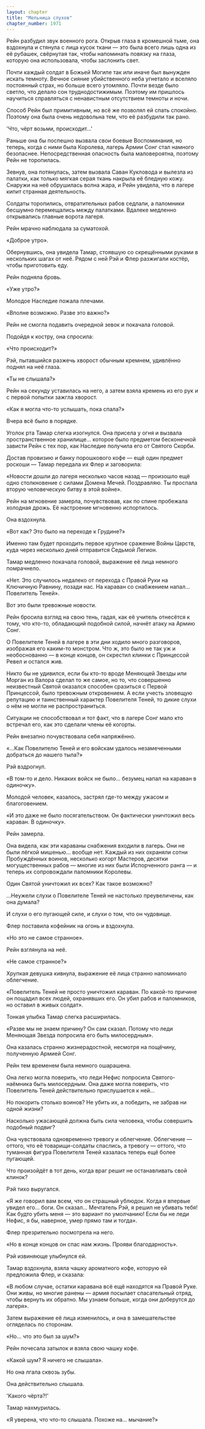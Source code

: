 ```yaml
---
layout: chapter
title: "Мельница слухов"
chapter_number: 1971
---
```




Рейн разбудил звук военного рога. Открыв глаза в кромешной тьме, она вздохнула и стянула с лица кусок ткани — это была всего лишь одна из её рубашек, свёрнутая так, чтобы напоминать повязку на глаза, которую она использовала, чтобы заслонить свет.

Почти каждый солдат в Божьей Могиле так или иначе был вынужден искать темноту. Вечное сияние убийственного неба угнетало и вселяло постоянный страх, но больше всего утомляло. Почти везде было светло, что делало сон труднодостижимым. Поэтому им пришлось научиться справляться с ненавистным отсутствием темноты и ночи.

Способ Рейн был примитивным, но всё же позволял ей спать спокойно. Поэтому она была очень недовольна тем, что её разбудили так рано.

'Что, чёрт возьми, происходит...'

Раньше она бы поспешно вызвала свои боевые Воспоминания, но теперь, когда с ними была Королева, лагерь Армии Сонг стал намного безопаснее. Непосредственная опасность была маловероятна, поэтому Рейн не торопилась.

Зевнув, она потянулась, затем вызвала Саван Кукловода и вылезла из палатки, как только мягкая серая ткань накрыла её бледную кожу. Снаружи на неё обрушилась волна жара, и Рейн увидела, что в лагере кипит странная деятельность.

Солдаты торопились, отвратительных рабов седлали, а паломники бесшумно перемещались между палатками. Вдалеке медленно открывались главные ворота лагеря.

Рейн мрачно наблюдала за суматохой.

«Доброе утро».

Обернувшись, она увидела Тамар, стоявшую со скрещёнными руками в нескольких шагах от неё. Рядом с ней Рэй и Флер разжигали костёр, чтобы приготовить еду.

Рейн подняла бровь.

«Уже утро?»

Молодое Наследие пожала плечами.

«Вполне возможно. Разве это важно?»

Рейн не смогла подавить очередной зевок и покачала головой.

Подойдя к костру, она спросила:

«Что происходит?»

Рэй, пытавшийся разжечь хворост обычным кремнем, удивлённо поднял на неё глаза.

«Ты не слышала?»

Рейн на секунду уставилась на него, а затем взяла кремень из его рук и с первой попытки зажгла хворост.

«Как я могла что-то услышать, пока спала?»

Вчера всё было в порядке.

Уголок рта Тамар слегка изогнулся. Она присела у огня и вызвала пространственное хранилище... которое было предметом бесконечной зависти Рейн с тех пор, как Наследие получила его от Святого Скорби.

Достав провизию и банку порошкового кофе — ещё один предмет роскоши — Тамар передала их Флер и заговорила:

«Новости дошли до лагеря несколько часов назад — произошло ещё одно столкновение с силами Домена Мечей. Поздравляю. Ты проспала вторую человеческую битву в этой войне».

Рейн на мгновение замерла, почувствовав, как по спине пробежала холодная дрожь. Её настроение мгновенно испортилось.

Она вздохнула.

«Вот как? Это было на переходе к Грудине?»

Именно там будет проходить первое крупное сражение Войны Царств, куда через несколько дней отправится Седьмой Легион.

Тамар медленно покачала головой, выражение её лица немного помрачнело.

«Нет. Это случилось недалеко от перехода с Правой Руки на Ключичную Равнину, позади нас. На караван со снабжением напал... Повелитель Теней».

Вот это были тревожные новости.

Рейн бросила взгляд на свою тень, гадая, как её учитель отнесётся к тому, что кто-то, обладающий подобной силой, начнёт атаку на Армию Сонг.

О Повелителе Теней в лагере в эти дни ходило много разговоров, изображая его каким-то монстром. Что ж, это было не так уж и необоснованно — в конце концов, он скрестил клинки с Принцессой Ревел и остался жив.

Никто бы не удивился, если бы кто-то вроде Меняющей Звезды или Морган из Валора сделал то же самое, но то, что совершенно неизвестный Святой оказался способен сразиться с Первой Принцессой, было тревожным откровением. А если учесть зловещую репутацию и таинственный характер Повелителя Теней, то дикие слухи о нём не могли не распространиться.

Ситуации не способствовал и тот факт, что в лагере Сонг мало кто встречал его, как это сделали члены её когорты.

Рейн внезапно почувствовала себя напряжённо.

«...Как Повелителю Теней и его войскам удалось незамеченными добраться до нашего тыла?»

Рэй вздрогнул.

«В том-то и дело. Никаких войск не было... безумец напал на караван в одиночку».

Молодой человек, казалось, застрял где-то между ужасом и благоговением.

«И это даже не было посягательством. Он фактически уничтожил весь караван. В одиночку».

Рейн замерла.

Она видела, как эти караваны снабжения входили в лагерь. Они не были лёгкой мишенью... вообще нет. Каждый из них охраняли сотни Пробуждённых воинов, несколько когорт Мастеров, десятки могущественных рабов — многие из них были Испорченного ранга — и теперь их сопровождали паломники Королевы.

Один Святой уничтожил их всех? Как такое возможно?

...Неужели слухи о Повелителе Теней не настолько преувеличены, как она думала?

И слухи о его пугающей силе, и слухи о том, что он чудовище.

Флер поставила кофейник на огонь и вздохнула.

«Но это не самое странное».

Рейн взглянула на неё.

«Не самое странное?»

Хрупкая девушка кивнула, выражение её лица странно напоминало облегчение.

«Повелитель Теней не просто уничтожил караван. По какой-то причине он пощадил всех людей, охранявших его. Он убил рабов и паломников, но оставил в живых солдат».

Тонкая улыбка Тамар слегка расширилась.

«Разве мы не знаем причину? Он сам сказал. Потому что леди Меняющая Звезда попросила его быть милосердным».

Она казалась странно жизнерадостной, несмотря на пощёчину, полученную Армией Сонг.

Рейн тем временем была немного ошарашена.

Она легко могла поверить, что леди Нефис попросила Святого-наёмника быть милосердным. Она даже могла поверить, что Повелитель Теней действительно прислушается к ней...

Но покорить столько воинов? Не убить их, а победить, не забрав ни одной жизни?

Насколько ужасающей должна быть сила человека, чтобы совершить подобный подвиг?

Она чувствовала одновременно тревогу и облегчение. Облегчение — оттого, что её товарищи-солдаты спаслись, а тревогу — оттого, что туманная фигура Повелителя Теней казалась теперь ещё более пугающей.

Что произойдёт в тот день, когда враг решит не останавливать свой клинок?

Рэй тихо выругался.

«Я же говорил вам всем, что он страшный ублюдок. Когда я впервые увидел его... боги. Он сказал... Мечтатель Рэй, я решил не убивать тебя! Как будто убить меня — это вариант по умолчанию! Если бы не леди Нефис, я бы, наверное, умер прямо там и тогда».

Флер презрительно посмотрела на него.

«Но в конце концов он спас нам жизнь. Прояви благодарность».

Рэй извиняюще улыбнулся ей.

Тамар вздохнула, взяла чашку ароматного кофе, которую ей предложила Флер, и сказала:

«В любом случае, остатки каравана всё ещё находятся на Правой Руке. Они живы, но многие ранены — армия посылает спасательный отряд, чтобы вернуть их обратно. Мы узнаем больше, когда они доберутся до лагеря».

Затем выражение её лица изменилось, и она в замешательстве огляделась по сторонам.

«Но... что это был за шум?»

Рейн почесала затылок и взяла свою чашку кофе.

«Какой шум? Я ничего не слышала».

Но она лгала сквозь зубы.

Она действительно слышала.

'Какого чёрта?!'

Тамар нахмурилась.

«Я уверена, что что-то слышала. Похоже на... мычание?»

